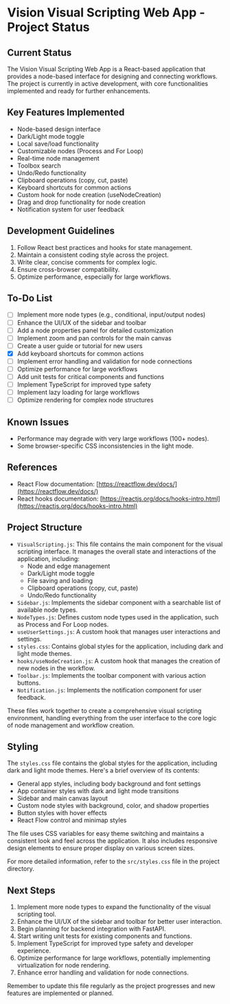# Vision Visual Scripting Web App - Project Status

## Current Status
The Vision Visual Scripting Web App is a React-based application that provides a node-based interface for designing and connecting workflows. The project is currently in active development, with core functionalities implemented and ready for further enhancements.

## Key Features Implemented
- Node-based design interface
- Dark/Light mode toggle
- Local save/load functionality
- Customizable nodes (Process and For Loop)
- Real-time node management
- Toolbox search
- Undo/Redo functionality
- Clipboard operations (copy, cut, paste)
- Keyboard shortcuts for common actions
- Custom hook for node creation (useNodeCreation)
- Drag and drop functionality for node creation
- Notification system for user feedback

## Development Guidelines
1. Follow React best practices and hooks for state management.
2. Maintain a consistent coding style across the project.
3. Write clear, concise comments for complex logic.
4. Ensure cross-browser compatibility.
5. Optimize performance, especially for large workflows.

## To-Do List
- [ ] Implement more node types (e.g., conditional, input/output nodes)
- [ ] Enhance the UI/UX of the sidebar and toolbar
- [ ] Add a node properties panel for detailed customization
- [ ] Implement zoom and pan controls for the main canvas
- [ ] Create a user guide or tutorial for new users
- [x] Add keyboard shortcuts for common actions
- [ ] Implement error handling and validation for node connections
- [ ] Optimize performance for large workflows
- [ ] Add unit tests for critical components and functions
- [ ] Implement TypeScript for improved type safety
- [ ] Implement lazy loading for large workflows
- [ ] Optimize rendering for complex node structures

## Known Issues
- Performance may degrade with very large workflows (100+ nodes).
- Some browser-specific CSS inconsistencies in the light mode.

## References
- React Flow documentation: [https://reactflow.dev/docs/](https://reactflow.dev/docs/)
- React hooks documentation: [https://reactjs.org/docs/hooks-intro.html](https://reactjs.org/docs/hooks-intro.html)

## Project Structure
- `VisualScripting.js`: This file contains the main component for the visual scripting interface. It manages the overall state and interactions of the application, including:
  - Node and edge management
  - Dark/Light mode toggle
  - File saving and loading
  - Clipboard operations (copy, cut, paste)
  - Undo/Redo functionality
- `Sidebar.js`: Implements the sidebar component with a searchable list of available node types.
- `NodeTypes.js`: Defines custom node types used in the application, such as Process and For Loop nodes.
- `useUserSettings.js`: A custom hook that manages user interactions and settings.
- `styles.css`: Contains global styles for the application, including dark and light mode themes.
- `hooks/useNodeCreation.js`: A custom hook that manages the creation of new nodes in the workflow.
- `Toolbar.js`: Implements the toolbar component with various action buttons.
- `Notification.js`: Implements the notification component for user feedback.

These files work together to create a comprehensive visual scripting environment, handling everything from the user interface to the core logic of node management and workflow creation.

## Styling

The `styles.css` file contains the global styles for the application, including dark and light mode themes. Here's a brief overview of its contents:

- General app styles, including body background and font settings
- App container styles with dark and light mode transitions
- Sidebar and main canvas layout
- Custom node styles with background, color, and shadow properties
- Button styles with hover effects
- React Flow control and minimap styles

The file uses CSS variables for easy theme switching and maintains a consistent look and feel across the application. It also includes responsive design elements to ensure proper display on various screen sizes.

For more detailed information, refer to the `src/styles.css` file in the project directory.

## Next Steps
1. Implement more node types to expand the functionality of the visual scripting tool.
2. Enhance the UI/UX of the sidebar and toolbar for better user interaction.
3. Begin planning for backend integration with FastAPI.
4. Start writing unit tests for existing components and functions.
5. Implement TypeScript for improved type safety and developer experience.
6. Optimize performance for large workflows, potentially implementing virtualization for node rendering.
7. Enhance error handling and validation for node connections.

Remember to update this file regularly as the project progresses and new features are implemented or planned.
